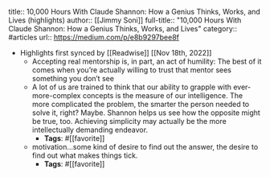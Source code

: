 title:: 10,000 Hours With Claude Shannon: How a Genius Thinks, Works, and Lives (highlights)
author:: [[Jimmy Soni]]
full-title:: "10,000 Hours With Claude Shannon: How a Genius Thinks, Works, and Lives"
category:: #articles
url:: https://medium.com/p/e8b9297bee8f

- Highlights first synced by [[Readwise]] [[Nov 18th, 2022]]
	- Accepting real mentorship is, in part, an act of humility: The best of it comes when you’re actually willing to trust that mentor sees something you don’t see
	- A lot of us are trained to think that our ability to grapple with ever-more-complex concepts is the measure of our intelligence. The more complicated the problem, the smarter the person needed to solve it, right? Maybe. Shannon helps us see how the opposite might be true, too. Achieving simplicity may actually be the more intellectually demanding endeavor.
		- **Tags**: #[[favorite]]
	- motivation…some kind of desire to find out the answer, the desire to find out what makes things tick.
		- **Tags**: #[[favorite]]